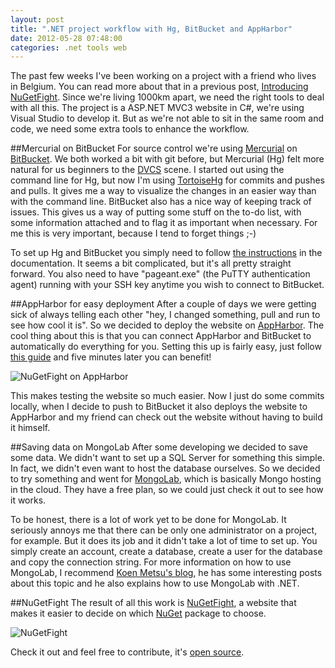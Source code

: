 ```yaml
---
layout: post
title: ".NET project workflow with Hg, BitBucket and AppHarbor"
date: 2012-05-28 07:48:00
categories: .net tools web
---
```

The past few weeks I've been working on a project with a friend who lives in Belgium. You can read more about that in a previous post, [Introducing NuGetFight](http://kevinpelgrims.com/blog/2012/05/21/introducing-nugetfight). Since we're living 1000km apart, we need the right tools to deal with all this. The project is a ASP.NET MVC3 website in C#, we're using Visual Studio to develop it. But as we're not able to sit in the same room and code, we need some extra tools to enhance the workflow.

##Mercurial on BitBucket
For source control we're using [Mercurial](http://mercurial.selenic.com) on [BitBucket](https://bitbucket.org). We both worked a bit with git before, but Mercurial (Hg) felt more natural for us beginners to the [DVCS](https://en.wikipedia.org/wiki/Distributed_revision_control) scene. I started out using the command line for Hg, but now I'm using [TortoiseHg](http://tortoisehg.bitbucket.org) for commits and pushes and pulls. It gives me a way to visualize the changes in an easier way than with the command line. BitBucket also has a nice way of keeping track of issues. This gives us a way of putting some stuff on the to-do list, with some information attached and to flag it as important when necessary. For me this is very important, because I tend to forget things ;-)

To set up Hg and BitBucket you simply need to follow [the instructions](http://confluence.atlassian.com/display/BITBUCKET/Set+up+SSH+for+Mercurial) in the documentation. It seems a bit complicated, but it's all pretty straight forward. You also need to have "pageant.exe" (the PuTTY authentication agent) running with your SSH key anytime you wish to connect to BitBucket.

##AppHarbor for easy deployment
After a couple of days we were getting sick of always telling each other "hey, I changed something, pull and run to see how cool it is". So we decided to deploy the website on [AppHarbor](https://appharbor.com). The cool thing about this is that you can connect AppHarbor and BitBucket to automatically do everything for you. Setting this up is fairly easy, just follow [this guide](http://support.appharbor.com/kb/3rd-party-integrations/integrating-with-bitbucket) and five minutes later you can benefit!

![NuGetFight on AppHarbor](http://kevinpelgrims.com/blog/files/images/2012/05/ngf_apphb.png)

This makes testing the website so much easier. Now I just do some commits locally, when I decide to push to BitBucket it also deploys the website to AppHarbor and my friend can check out the website without having to build it himself.

##Saving data on MongoLab
After some developing we decided to save some data. We didn't want to set up a SQL Server for something this simple. In fact, we didn't even want to host the database ourselves. So we decided to try something and went for [MongoLab](https://mongolab.com/home), which is basically Mongo hosting in the cloud. They have a free plan, so we could just check it out to see how it works.

To be honest, there is a lot of work yet to be done for MongoLab. It seriously annoys me that there can be only one administrator on a project, for example. But it does its job and it didn't take a lot of time to set up. You simply create an account, create a database, create a user for the database and copy the connection string. For more information on how to use MongoLab, I recommend [Koen Metsu's blog](http://koenmetsu.com/2012/03/26/starting-up-fast-with-nosql-first-steps), he has some interesting posts about this topic and he also explains how to use MongoLab with .NET.

##NuGetFight
The result of all this work is [NuGetFight](http://nugetfight.com), a website that makes it easier to decide on which [NuGet](http://nuget.org) package to choose.

![NuGetFight](http://kevinpelgrims.com/blog/files/images/2012/05/ngf.png)

Check it out and feel free to contribute, it's [open source](https://bitbucket.org/kevinpelgrims/nugetfight/).
